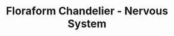 ---
title: Floraform Chandelier - Nervous System
layout: entry
presentation: side-by-side
object:
  - id: "2022-57"
order: 452
menu: false
---